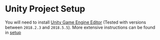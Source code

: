 # Unity Project Setup

You will need to install [Unity Game Engine Editor](https://unity3d.com/unity/editor) (Tested with versions between `2018.2.3` and `2018.5.5`). More extensive instructions can be found in [setup](Docs/setup.md)